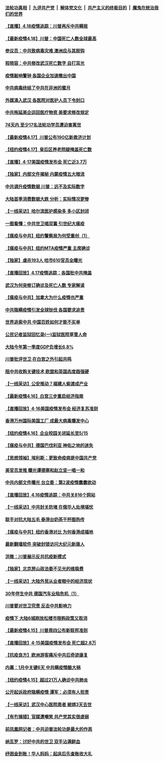 ####  [法轮功真相](../../../../basic/blob/master/README.md?t=04182330) &nbsp;|&nbsp; [九评共产党](../../../../9ping.md/blob/master/README.md?t=04182330) &nbsp;|&nbsp; [解体党文化](../../../../jtdwh.md/blob/master/README.md?t=04182330)  &nbsp;|&nbsp; [共产主义的终极目的](../../../../gczydzjmd.md/blob/master/README.md?t=04182330) &nbsp;|&nbsp; [魔鬼在统治我们的世界](../../../../mgztzwmdsj.md/blob/master/README.md?t=04182330) 

#### [【直播】4.18疫情追踪：川普再斥中共瞒报](../pages/nf4514/n12041593.md?t=04182330) 

#### [【最新疫情4.18】川普：中国死亡人数全球最高](../pages/nf4514/n12040446.md?t=04182330) 

#### [参议员：中共致病毒灾难 澳洲应与其脱钩](../pages/nf4514/n12041327.md?t=04182330) 

#### [程晓容：中共修改武汉死亡数字 自打耳光](../pages/nf4514/n12041103.md?t=04182330) 

#### [疫情敲响警钟 各国企业加速撤出中国](../pages/nf4514/n12041181.md?t=04182330) 

#### [中共病毒终结了中共在非洲的蜜月](../pages/nf4514/n12040709.md?t=04182330) 

#### [外媒涌入武汉 各医院对医护人员下令封口](../pages/nf4514/n12040238.md?t=04182330) 

#### [中共拖延美企运回医疗物资 美要求修改规定](../pages/nf4514/n12040232.md?t=04182330) 

#### [74天内 至少17名法轮功学员遭迫害离世](../pages/nf4514/n12039532.md?t=04182330) 

#### [【最新疫情4.17】川普公布190亿新救济计划](../pages/nf4514/n12037760.md?t=04182330) 

#### [【纽约疫情4.17】皇后区养老院疑掩盖死亡数](../pages/nf4514/n12039055.md?t=04182330) 

#### [【直播】4·17美国疫情发布会 死亡近3.7万](../pages/nf4514/n12040289.md?t=04182330) 

#### [【独家】内部文件揭秘 内蒙疫情五大暗流](../pages/nf4514/n12037996.md?t=04182330) 

#### [中共调升疫情数据 川普：远不及实际数字](../pages/nf4514/n12040115.md?t=04182330) 

#### [大陆首季消费数据大跌 分析：实际情况更惨](../pages/nf4514/n12039790.md?t=04182330) 

#### [【一线采访】哈尔滨医护感染多 多小区封闭](../pages/nf4514/n12039698.md?t=04182330) 

#### [一图看懂：中共世卫唱双簧 引世纪大瘟疫](../pages/nf4514/n12039812.md?t=04182330) 

#### [【瘟疫与中共】纽约警察局为何受重创（1）](../pages/nf4514/n12038373.md?t=04182330) 

#### [【瘟疫与中共】纽约MTA疫情严重 主席确诊](../pages/nf4514/n12039112.md?t=04182330) 

#### [【独家】虐杀193人 哈市610官员全曝光](../pages/nf4514/n12031411.md?t=04182330) 

#### [【直播回放】4.17疫情追踪：各国批中共掩盖](../pages/nf4514/n12039144.md?t=04182330) 

#### [武汉为何突修订确诊及死亡人数 专家解读](../pages/nf4514/n12038426.md?t=04182330) 

#### [【瘟疫与中共】加拿大为什么疫情也严重](../pages/nf4514/n12038615.md?t=04182330) 

#### [中共隐瞒疫情引发全球挞伐 各国要求追责](../pages/nf4514/n12038765.md?t=04182330) 

#### [世界追索中共 中国百姓如何才能不买单](../pages/nf4514/n12038547.md?t=04182330) 

#### [公民记者监狱回忆录(一)监狱医院草菅人命](../pages/nf4514/n12038090.md?t=04182330) 

#### [大陆今年第一季度GDP负增长6.8%](../pages/nf4514/n12038061.md?t=04182330) 

#### [川普批评世卫 在白宫之外引起共鸣](../pages/nf4514/n12037499.md?t=04182330) 

#### [阻中共收购关键技术 欧盟和英国态度趋强硬](../pages/nf4514/n12037506.md?t=04182330) 

#### [【一线采访】公安推动？福建人偷渡成产业](../pages/nf4514/n12037491.md?t=04182330) 

#### [【最新疫情4.16】白宫三步重启经济指南](../pages/nf4514/n12034441.md?t=04182330) 

#### [【直播回放】4·16美国疫情发布会 经济复苏准则](../pages/nf4514/n12037048.md?t=04182330) 

#### [香港万州国际美国工厂 成最大病毒爆发中心](../pages/nf4514/n12037210.md?t=04182330) 

#### [【纽约疫情4.16】企业校园关闭延长至5/15](../pages/nf4514/n12036165.md?t=04182330) 

#### [【瘟疫与中共】德国巴伐利亚 神佑之地的迷失](../pages/nf4514/n12037227.md?t=04182330) 

#### [【思想领袖】埃利斯：更致命疫病是中国共产党](../pages/nf4514/n11947687.md?t=04182330) 

#### [美官员发推 曝光谭德塞和赵立坚一唱一和](../pages/nf4514/n12036679.md?t=04182330) 

#### [中共内部文件曝光 台立委：第2波疫情蠢蠢欲动](../pages/nf4514/n12036049.md?t=04182330) 

#### [【直播回放】4.16疫情追踪：中共关816个网站](../pages/nf4514/n12036202.md?t=04182330) 

#### [【一线采访】中共封关防堵 在俄华人处境堪忧](../pages/nf4514/n12035486.md?t=04182330) 

#### [联手对抗大陆五毛 泰港台奶茶干杯图热传](../pages/nf4514/n12035102.md?t=04182330) 

#### [【瘟疫与中共】纽约香港对比 为何香港成福地](../pages/nf4514/n12035199.md?t=04182330) 

#### [最新翻墙软件 突破封锁访问大纪元新唐人](../pages/nf4514/n11971400.md?t=04182330) 

#### [洪微：川普展示反共抗疫新模式](../pages/nf4514/n12034955.md?t=04182330) 

#### [【独家】北京房山政法委不见光的维稳费](../pages/nf4514/n12031979.md?t=04182330) 

#### [【一线采访】大陆外贸从业者眼中的经济现状](../pages/nf4514/n12034545.md?t=04182330) 

#### [30年伴生中共 德国汽车业陷危机（1）](../pages/nf4514/n11999744.md?t=04182330) 

#### [川普要对世卫究责 反击中共影响力](../pages/nf4514/n12034034.md?t=04182330) 

#### [疫情下 大陆6城刚放松楼市限购政策又取消](../pages/nf4514/n12034253.md?t=04182330) 

#### [【最新疫情4.15】川普周四公布新联邦准则](../pages/nf4514/n12031072.md?t=04182330) 

#### [【直播回放】4·15美国疫情发布会 死亡超2.8万](../pages/nf4514/n12034030.md?t=04182330) 

#### [【抗疫良方】欧洲游客痛斥中共后奇迹康复](../pages/nf4514/n12030636.md?t=04182330) 

#### [内幕：1月中关键6天 中共瞒疫情酿大祸](../pages/nf4514/n12033859.md?t=04182330) 

#### [【纽约疫情4.15】超过21万人确诊中共肺炎](../pages/nf4514/n12032842.md?t=04182330) 

#### [公开起诉政府隐瞒疫情 谭军：必须有人担责](../pages/nf4514/n12033795.md?t=04182330) 

#### [【一线采访】武汉中心医院患者 被绑3天去世](../pages/nf4514/n12033321.md?t=04182330) 

#### [【有冇搞错】官媒遭嘲笑 共产党其实很虚弱](../pages/nf4514/n12033653.md?t=04182330) 

#### [前凤凰网记者：中共迫害法轮功是最大的作恶](../pages/nf4514/n12030729.md?t=04182330) 

#### [纳瓦罗：讨好中共的世卫 双手沾满鲜血](../pages/nf4514/n12033452.md?t=04182330) 

#### [纾困金到账！华人妈妈：起床后先查账收大礼](../pages/nf4514/n12033313.md?t=04182330) 

